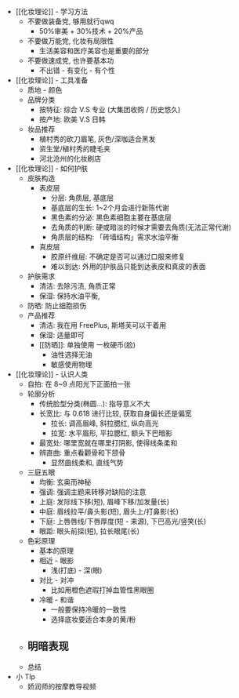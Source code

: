 - [[化妆理论]] - 学习方法
	- 不要做装备党, 够用就行qwq
		- 50%审美 + 30%技术 + 20%产品
	- 不要做万能党, 化妆有局限性
		- 生活美容和医疗美容也是重要的部分
	- 不要做速成党, 也许要基本功
		- 不出错 - 有变化 - 有个性
- [[化妆理论]] - 工具准备
	- 质地 - 颜色
	- 品牌分类
		- 按特征: 综合 V.S 专业
		  (大集团收购 / 历史悠久)
		- 按产地: 欧美 V.S 日韩
	- 妆品推荐
		- 植村秀的砍刀眉笔, 灰色/深咖适合黑发
		- 资生堂/植村秀的睫毛夹
		- 河北沧州的化妆刷店
- [[化妆理论]] - 如何护肤
	- 皮肤构造
		- 表皮层
			- 分层: 角质层, 基底层
			- 基底层的生长: 1~2个月会进行新陈代谢
			- 黑色素的分泌: 黑色素细胞主要在基底层
			- 去角质的判断: 硬或暗淡的时候才需要去角质(无法正常代谢)
			- 角质层的结构: 「砖墙结构」需求水油平衡
		- 真皮层
			- 胶原纤维层: 不确定是否可以通过口服来修复
			- 难以到达: 外用的护肤品只能到达表皮和真皮的表面
	- 护肤需求
		- 清洁: 去除污渍, 角质正常
		- 保湿: 保持水油平衡,
	- 防晒: 防止细胞损伤
	- 产品推荐
		- 清洁: 我在用 FreePlus, 斯塔芙可以干着用
		- 保湿: 适量即可
		- [[防晒]]: 单独使用 一枚硬币(脸)
			- 油性选择无油
			- 敏感使用物理
- [[化妆理论]] - 认识人类
	- 自拍: 在 8~9 点阳光下正面拍一张
	- 轮廓分析
		- 传统脸型分类(椭圆...): 指导意义不大
		- 长宽比: 与 0.618 进行比较, 获取自身偏长还是偏宽
			- 拉长: 调高眉峰, 斜拉腮红, 纵向高光
			- 拉宽: 水平眉形, 平拉腮红, 额头下巴暗影
		- 最宽处: 哪里宽就在哪里打阴影, 使得线条柔和
		- 辨直曲: 重点看颧骨和下颔骨
			- 显然曲线柔和, 直线气势
	- 三庭五眼
		- 均衡: 玄奥而神秘
		- 强调: 强调主题来转移对缺陷的注意
		- 上庭: 发际线下移(短), 眉峰下移/加发量(长)
		- 中庭: 眉线拉平/鼻头影(短), 眉头上/打鼻影(长)
		- 下庭: 上唇唇线/下唇厚度(短 - 来源), 下巴高光/竖笑(长)
		- 眼距: 眼头前探(短), 拉长眼尾(长)
	- 色彩原理
		- 基本的原理
		- 相近 - 眼影
			- 浅(打底) - 深(眼)
		- 对比 - 对冲
			- 比如用橙色遮瑕打掉血管性黑眼圈
		- 冷暖 - 和谐
			- 一般要保持冷暖的一致性
			- 选择底妆要适合本身的黄/粉
	- 明暗表现
		-
	- 总结
- 小 TIp
	- 娇润师的按摩教导视频
